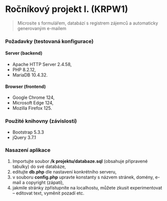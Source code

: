 # Ročníkový projekt I. (KRPW1)

> Microsite s formulářem, databází s registrem zájemců a automaticky generovaným e-mailem

### Požadavky (testovaná konfigurace)

#### Server (backend)
 - Apache HTTP Server 2.4.58,
 - PHP 8.2.12,
 - MariaDB 10.4.32.

#### Browser (frontend)
- Google Chrome 124,
- Microsoft Edge 124,
- Mozilla Firefox 125.

### Použité knihovny (závislosti)
- Bootstrap 5.3.3
- jQuery 3.7.1

### Nasazení aplikace
1. Importujte soubor __/k projektu/databaze.sql__ (obsahuje připravené tabulky) do své databáze,
2. editujte __db.php__ dle nastavení konkrétního serveru,
3. v souboru __config.php__ upravte konstanty s názvem stránek, domény, e-mail a copyright (zápatí),
4. jakmile stránky zpřístupníte na localhostu, můžete zkusit experimentovat &ndash; editovat text, vyměnit pozadí etc.
